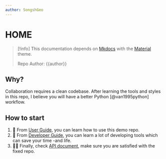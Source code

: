 ```yaml
---
author: SongshGeo
---
```

# HOME

> [!info]
> This documentation depends on [Mkdocs](https://www.mkdocs.org) with the [Material](https://squidfunk.github.io/mkdocs-material/) theme.
>
> Repo Author: {{author}}

## Why?

Collaboration requires a clean codebase. After learning the tools and styles in this repo, I believe you will have a better Python [@van1995python] workflow.

## How to start

1. 🙌 From [User Guide](user_guide.md), you can learn how to use this demo repo.
2. 🧭 From [Developer Guide](developer_guide.md), you can learn a lot of developing tools which can save your time -and life.
3. 🧑‍💻 Finally, check [API document](api/index.md), make sure you are satisfied with the fixed repo.
